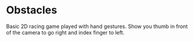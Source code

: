 # Obstacles
Basic 2D racing game played with hand gestures. Show you thumb in front of the camera to go right and index finger to left.
